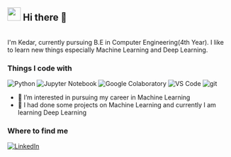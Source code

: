 <h2> <img src="https://emojis.slackmojis.com/emojis/images/1531849430/4246/blob-sunglasses.gif?1531849430" width="30"/> Hi there 👋 </h2>

<p> </br> I'm Kedar, currently pursuing B.E in Computer Engineering(4th Year). I like to learn new things especially Machine Learning and Deep Learning.</p>



<h3>Things I code with</h3>

<p>
  <img alt="Python" src="https://img.shields.io/badge/Python-14354C?style=for-the-badge&logo=python&logoColor=white" />
  <img alt="Jupyter Notebook" src="https://img.shields.io/badge/jupyter-%23FA0F00.svg?style=for-the-badge&logo=jupyter&logoColor=white" />
  <img alt="Google Colaboratory" src="https://img.shields.io/badge/-Google_Colaboratory-E87109?style=for-the-badge&logo=google-colab&logoColor=white" />
  <img alt="VS Code" src="https://img.shields.io/badge/-VS_Code-007ACC?style=for-the-badge&logo=visual-studio-code&logoColor=white" />
  <img alt="git" src="https://img.shields.io/badge/GitHub-100000?style=for-the-badge&logo=github&logoColor=white" />
</p>

- 👀 I’m interested in pursuing my career in Machine Learning
- 🌱 I had done some projects on Machine Learning and currently I am learning Deep Learning 

<h3>Where to find me</h3>
<p> <a href="https://www.linkedin.com/in/kedar43" target="_blank"><img alt="LinkedIn" src="https://img.shields.io/badge/linkedin-%230077B5.svg?&style=for-the-badge&logo=linkedin&logoColor=white" /></a> 
</p>

<!---
Kedar43/Kedar43 is a ✨ special ✨ repository because its `README.md` (this file) appears on your GitHub profile.
You can click the Preview link to take a look at your changes.
--->
